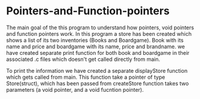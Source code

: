 # Pointers-and-Function-pointers
The main goal of the this program to understand how pointers, void pointers and 
function pointers work. In this program a store has been created which shows a 
list of its two inventories (Books and Boardgame). Book with its name and price and 
boardgame with its name, price and brandname. we have created separate print function for 
both book and boardgame in their associated .c files which doesn't get called directly from main.

To print the information we have created a separate displayStore function which gets called from main.
This function take a pointer of type Store(struct), which has been passed from createStore function takes 
two parameters (a void pointer, and a void fucntion pointer). 
